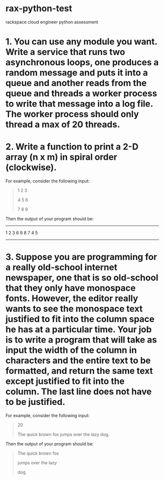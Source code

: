 # rax-python-test
rackspace cloud engineer python assessment

<h1>1. You can use any module you want. Write a service that runs two asynchronous loops, 
one produces a random message and puts it into a queue and another reads from the 
queue and threads a worker process to write that message into a log file. The worker 
process should only thread a max of 20 threads.</h1>

   
<h1>2. Write a function to print a 2-D array (n x m) in spiral order (clockwise).</h1>
 
For example, consider the following input:
<blockquote>
    <p>1 2 3</p>
    <p>4 5 6</p>
    <p>7 8 9</p>
</blockquote>

Then the output of your program should be:
***
1 2 3 6 9 8 7 4 5
***


<h1>3. Suppose you are programming for a really old-school internet newspaper, one that 
is so old-school that they only have monospace fonts. However, the editor really wants 
to see the monospace text justified to fit into the column space he has at a particular time. 
Your job is to write a program that will take as input the width of the column in characters 
and the entire text to be formatted, and return the same text except justified to fit into the column. 
The last line does not have to be justified.</h1>
 
For example, consider the following input:
<blockquote>
    <p>20</p>
    <p>The quick brown fox jumps over the lazy dog.</p>
</blockquote>

Then the output of your program should be:
<blockquote>
    <p>The quick brown fox</p>
    <p>jumps over the lazy</p>
    <p>dog.</p>
</blockquote>
